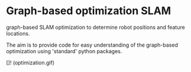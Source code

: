 # Graph-based optimization SLAM

graph-based SLAM optimization to determine robot positions and feature locations.

The aim is to provide code for easy understanding of the graph-based optimization using 'standard' python packages. 

[]! (optimization.gif)